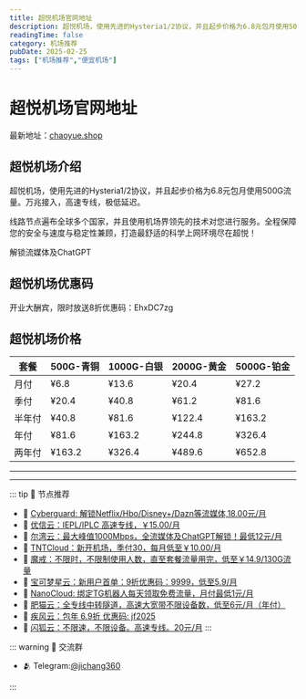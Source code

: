 ```yaml
---
title: 超悦机场官网地址
description: 超悦机场，使用先进的Hysteria1/2协议，并且起步价格为6.8元包月使用500G流量。万兆接入，高速专线，极低延迟。
readingTime: false
category: 机场推荐
pubDate: 2025-02-25
tags: ["机场推荐","便宜机场"]
---
```


# 超悦机场官网地址

最新地址：[chaoyue.shop](https://a.suola.link/youxinyun)

## 超悦机场介绍

超悦机场，使用先进的Hysteria1/2协议，并且起步价格为6.8元包月使用500G流量。万兆接入，高速专线，极低延迟。

线路节点遍布全球多个国家，并且使用机场界领先的技术对您进行服务。全程保障您的安全与速度与稳定性兼顾，打造最舒适的科学上网环境尽在超悦！

解锁流媒体及ChatGPT

## 超悦机场优惠码

开业大酬宾，限时放送8折优惠码：EhxDC7zg

## 超悦机场价格

|套餐|500G-青铜|1000G-白银|2000G-黄金|5000G-铂金|
|----|----|----|----|----|
|月付|¥6.8|¥13.6|¥20.4|¥27.2|
|季付|¥20.4|¥40.8|¥61.2|¥81.6|
|半年付|¥40.8|¥81.6|¥122.4|¥163.2|
|年付|¥81.6|¥163.2|¥244.8|¥326.4|
|两年付|¥163.2|¥326.4|¥489.6|¥652.8|


---------
---------

::: tip 🎉 节点推荐
- 🚀 [Cyberguard: 解锁Netflix/Hbo/Disney+/Dazn等流媒体,18.00元/月](https://www.cyberguard.best/#/register?code=XsreC0T5)<br>
- 🚀 [优信云：IEPL/IPLC 高速专线，￥15.00/月](https://www.优信云.com/#/register?code=JRtE5uIV)<br>
- 🚀 [尔湾云：最大峰值1000Mbps，全流媒体及ChatGPT解锁！最低12元/月](https://erwan6.net/auth/register?code=BoObCd)<br>
- 🚀 [TNTCloud：新开机场，季付30，每月低至￥10.00/月](https://haibing822.tntvipaff.cc/#/register?code=GtjJVgml)<br>
- 🚀 [魔戒：不限时，不限制使用人数，直至套餐流量用完，低至￥14.9/130G流量](https://mojie.app/#/register?code=sSdtPtLo)<br>
- 🚀 [宝可梦星云：新用户首单：9折优惠码：9999，低至5.9/月 ](https://love.521pokemon.com/register?code=56ERkkxp)<br>
- 🚀 [NanoCloud: 绑定TG机器人每天领取免费流量，月付最低1元/月](https://edu.uodoo.bid/auth/register?code=JMiOQDHf)<br>
- 🚀 [肥猫云：全专线中转隧道，高速大宽带不限设备数，低至6元/月（年付）](https://fchb1188.fcvipaff.cc/register?aff=X1vZd2wf)<br>
- 🚀 [疾风云：包年 6.9折 优惠码: jf2025](https://homes.tr25.cn?code=ReCm)<br>
- 🚀 [闪狐云：不限速，不限设备。高速专线。20元/月](https://inv02.ffaff.cc/register?aff=WQApz2pv)
:::

::: warning  💬 交流群

- 🫂 Telegram:[@jichang360](https://t.me/jichang360)

:::
